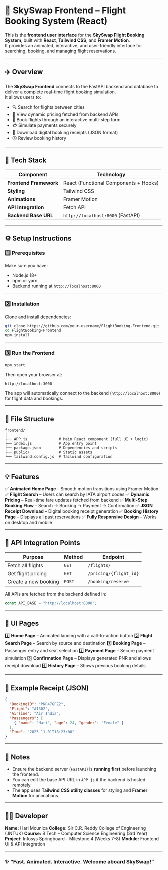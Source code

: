 # 🎨 SkySwap Frontend – Flight Booking System (React)

This is the **frontend user interface** for the **SkySwap Flight Booking System**, built with **React**, **Tailwind CSS**, and **Framer Motion**.  
It provides an animated, interactive, and user-friendly interface for searching, booking, and managing flight reservations.

---

## ✈️ Overview

The **SkySwap Frontend** connects to the FastAPI backend and database to deliver a complete real-time flight booking simulation.  
It allows users to:

- 🔍 Search for flights between cities  
- 💸 View dynamic pricing fetched from backend APIs  
- 🧾 Book flights through an interactive multi-step form  
- 💳 Simulate payments securely  
- 📄 Download digital booking receipts (JSON format)  
- 🕓 Review booking history  

---

## 🧩 Tech Stack

| Component | Technology |
|------------|-------------|
| **Frontend Framework** | React (Functional Components + Hooks) |
| **Styling** | Tailwind CSS |
| **Animations** | Framer Motion |
| **API Integration** | Fetch API |
| **Backend Base URL** | `http://localhost:8000` (FastAPI) |

---

## ⚙️ Setup Instructions

### 1️⃣ Prerequisites
Make sure you have:
- Node.js 18+  
- npm or yarn  
- Backend running at `http://localhost:8000`  

---

### 2️⃣ Installation

Clone and install dependencies:

```bash
git clone https://github.com/your-username/FlightBooking-Frontend.git
cd FlightBooking-Frontend
npm install
````

---

### 3️⃣ Run the Frontend

```bash
npm start
```

Then open your browser at:

```
http://localhost:3000
```

The app will automatically connect to the backend (`http://localhost:8000`) for flight data and bookings.

---

## 🧠 File Structure

```
frontend/
│
├── APP.js              # Main React component (full UI + logic)
├── index.js            # App entry point
├── package.json        # Dependencies and scripts
├── public/             # Static assets
└── tailwind.config.js  # Tailwind configuration
```

---

## 💡 Features

✅ **Animated Home Page** – Smooth motion transitions using Framer Motion
✅ **Flight Search** – Users can search by IATA airport codes
✅ **Dynamic Pricing** – Real-time fare updates fetched from backend
✅ **Multi-Step Booking Flow** – Search → Booking → Payment → Confirmation
✅ **JSON Receipt Download** – Digital booking receipt generation
✅ **Booking History Page** – Displays all past reservations
✅ **Fully Responsive Design** – Works on desktop and mobile

---

## 🔗 API Integration Points

| Purpose              | Method | Endpoint               |
| -------------------- | ------ | ---------------------- |
| Fetch all flights    | `GET`  | `/flights/`            |
| Get flight pricing   | `GET`  | `/pricing/{flight_id}` |
| Create a new booking | `POST` | `/booking/reserve`     |

All APIs are fetched from the backend defined in:

```js
const API_BASE = "http://localhost:8000";
```

---

## 🎨 UI Pages

1️⃣ **Home Page** – Animated landing with a call-to-action button
2️⃣ **Flight Search Page** – Search by source and destination
3️⃣ **Booking Page** – Passenger entry and seat selection
4️⃣ **Payment Page** – Secure payment simulation
5️⃣ **Confirmation Page** – Displays generated PNR and allows receipt download
6️⃣ **History Page** – Shows previous booking details

---

## 🧾 Example Receipt (JSON)

```json
{
  "BookingID": "PNR47GFZ2",
  "Flight": "AI302",
  "Airline": "Air India",
  "Passengers": [
    { "name": "Hari", "age": 24, "gender": "Female" }
  ],
  "Time": "2025-11-01T18:23:00"
}
```

---

## 🧠 Notes

* Ensure the backend server (`FastAPI`) is **running first** before launching the frontend.
* You can edit the base API URL in `APP.js` if the backend is hosted remotely.
* The app uses **Tailwind CSS utility classes** for styling and **Framer Motion** for animations.

---

## 👩‍💻 Developer

**Name:** Hari Mounica
**College:** Sir C.R. Reddy College of Engineering (JNTUK)
**Course:** B.Tech – Computer Science Engineering (3rd Year)
**Project:** Infosys Springboard – Milestone 4 (Weeks 7–8)
**Module:** Frontend UI & API Integration

---

### ✨ “Fast. Animated. Interactive. Welcome aboard SkySwap!”

```
